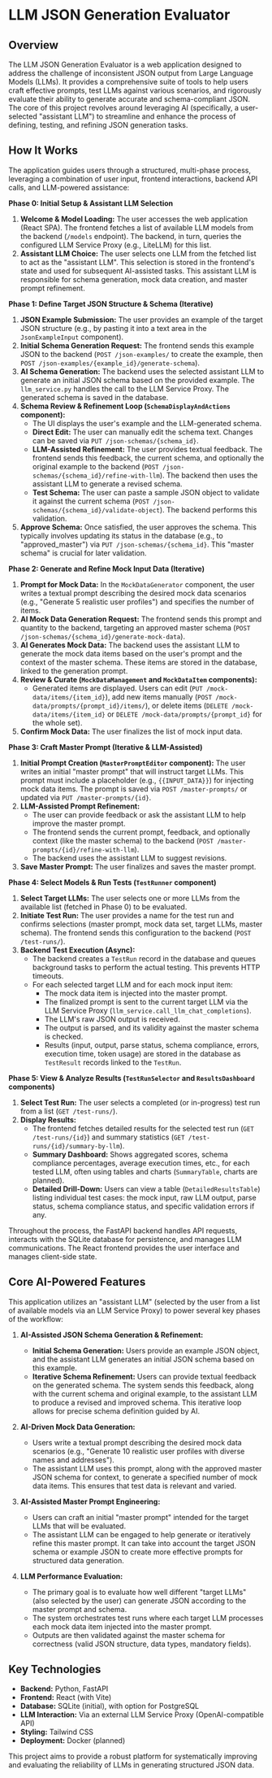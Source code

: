 # LLM JSON Generation Evaluator

## Overview

The LLM JSON Generation Evaluator is a web application designed to address the challenge of inconsistent JSON output from Large Language Models (LLMs). It provides a comprehensive suite of tools to help users craft effective prompts, test LLMs against various scenarios, and rigorously evaluate their ability to generate accurate and schema-compliant JSON. The core of this project revolves around leveraging AI (specifically, a user-selected "assistant LLM") to streamline and enhance the process of defining, testing, and refining JSON generation tasks.

## How It Works

The application guides users through a structured, multi-phase process, leveraging a combination of user input, frontend interactions, backend API calls, and LLM-powered assistance:

**Phase 0: Initial Setup & Assistant LLM Selection**
1.  **Welcome & Model Loading:** The user accesses the web application (React SPA). The frontend fetches a list of available LLM models from the backend (`/models` endpoint). The backend, in turn, queries the configured LLM Service Proxy (e.g., LiteLLM) for this list.
2.  **Assistant LLM Choice:** The user selects one LLM from the fetched list to act as the "assistant LLM". This selection is stored in the frontend's state and used for subsequent AI-assisted tasks. This assistant LLM is responsible for schema generation, mock data creation, and master prompt refinement.

**Phase 1: Define Target JSON Structure & Schema (Iterative)**
1.  **JSON Example Submission:** The user provides an example of the target JSON structure (e.g., by pasting it into a text area in the `JsonExampleInput` component).
2.  **Initial Schema Generation Request:** The frontend sends this example JSON to the backend (`POST /json-examples/` to create the example, then `POST /json-examples/{example_id}/generate-schema`).
3.  **AI Schema Generation:** The backend uses the selected assistant LLM to generate an initial JSON schema based on the provided example. The `llm_service.py` handles the call to the LLM Service Proxy. The generated schema is saved in the database.
4.  **Schema Review & Refinement Loop (`SchemaDisplayAndActions` component):**
    * The UI displays the user's example and the LLM-generated schema.
    * **Direct Edit:** The user can manually edit the schema text. Changes can be saved via `PUT /json-schemas/{schema_id}`.
    * **LLM-Assisted Refinement:** The user provides textual feedback. The frontend sends this feedback, the current schema, and optionally the original example to the backend (`POST /json-schemas/{schema_id}/refine-with-llm`). The backend then uses the assistant LLM to generate a revised schema.
    * **Test Schema:** The user can paste a sample JSON object to validate it against the current schema (`POST /json-schemas/{schema_id}/validate-object`). The backend performs this validation.
5.  **Approve Schema:** Once satisfied, the user approves the schema. This typically involves updating its status in the database (e.g., to "approved\_master") via `PUT /json-schemas/{schema_id}`. This "master schema" is crucial for later validation.

**Phase 2: Generate and Refine Mock Input Data (Iterative)**
1.  **Prompt for Mock Data:** In the `MockDataGenerator` component, the user writes a textual prompt describing the desired mock data scenarios (e.g., "Generate 5 realistic user profiles") and specifies the number of items.
2.  **AI Mock Data Generation Request:** The frontend sends this prompt and quantity to the backend, targeting an approved master schema (`POST /json-schemas/{schema_id}/generate-mock-data`).
3.  **AI Generates Mock Data:** The backend uses the assistant LLM to generate the mock data items based on the user's prompt and the context of the master schema. These items are stored in the database, linked to the generation prompt.
4.  **Review & Curate (`MockDataManagement` and `MockDataItem` components):**
    * Generated items are displayed. Users can edit (`PUT /mock-data/items/{item_id}`), add new items manually (`POST /mock-data/prompts/{prompt_id}/items/`), or delete items (`DELETE /mock-data/items/{item_id}` or `DELETE /mock-data/prompts/{prompt_id}` for the whole set).
5.  **Confirm Mock Data:** The user finalizes the list of mock input data.

**Phase 3: Craft Master Prompt (Iterative & LLM-Assisted)**
1.  **Initial Prompt Creation (`MasterPromptEditor` component):** The user writes an initial "master prompt" that will instruct target LLMs. This prompt must include a placeholder (e.g., `{{INPUT_DATA}}`) for injecting mock data items. The prompt is saved via `POST /master-prompts/` or updated via `PUT /master-prompts/{id}`.
2.  **LLM-Assisted Prompt Refinement:**
    * The user can provide feedback or ask the assistant LLM to help improve the master prompt.
    * The frontend sends the current prompt, feedback, and optionally context (like the master schema) to the backend (`POST /master-prompts/{id}/refine-with-llm`).
    * The backend uses the assistant LLM to suggest revisions.
3.  **Save Master Prompt:** The user finalizes and saves the master prompt.

**Phase 4: Select Models & Run Tests (`TestRunner` component)**
1.  **Select Target LLMs:** The user selects one or more LLMs from the available list (fetched in Phase 0) to be evaluated.
2.  **Initiate Test Run:** The user provides a name for the test run and confirms selections (master prompt, mock data set, target LLMs, master schema). The frontend sends this configuration to the backend (`POST /test-runs/`).
3.  **Backend Test Execution (Async):**
    * The backend creates a `TestRun` record in the database and queues background tasks to perform the actual testing. This prevents HTTP timeouts.
    * For each selected target LLM and for each mock input item:
        * The mock data item is injected into the master prompt.
        * The finalized prompt is sent to the current target LLM via the LLM Service Proxy (`llm_service.call_llm_chat_completions`).
        * The LLM's raw JSON output is received.
        * The output is parsed, and its validity against the master schema is checked.
        * Results (input, output, parse status, schema compliance, errors, execution time, token usage) are stored in the database as `TestResult` records linked to the `TestRun`.

**Phase 5: View & Analyze Results (`TestRunSelector` and `ResultsDashboard` components)**
1.  **Select Test Run:** The user selects a completed (or in-progress) test run from a list (`GET /test-runs/`).
2.  **Display Results:**
    * The frontend fetches detailed results for the selected test run (`GET /test-runs/{id}`) and summary statistics (`GET /test-runs/{id}/summary-by-llm`).
    * **Summary Dashboard:** Shows aggregated scores, schema compliance percentages, average execution times, etc., for each tested LLM, often using tables and charts (`SummaryTable`, charts are planned).
    * **Detailed Drill-Down:** Users can view a table (`DetailedResultsTable`) listing individual test cases: the mock input, raw LLM output, parse status, schema compliance status, and specific validation errors if any.

Throughout the process, the FastAPI backend handles API requests, interacts with the SQLite database for persistence, and manages LLM communications. The React frontend provides the user interface and manages client-side state.

## Core AI-Powered Features

This application utilizes an "assistant LLM" (selected by the user from a list of available models via an LLM Service Proxy) to power several key phases of the workflow:

1.  **AI-Assisted JSON Schema Generation & Refinement:**
    * **Initial Schema Generation:** Users provide an example JSON object, and the assistant LLM generates an initial JSON schema based on this example.
    * **Iterative Schema Refinement:** Users can provide textual feedback on the generated schema. The system sends this feedback, along with the current schema and original example, to the assistant LLM to produce a revised and improved schema. This iterative loop allows for precise schema definition guided by AI.

2.  **AI-Driven Mock Data Generation:**
    * Users write a textual prompt describing the desired mock data scenarios (e.g., "Generate 10 realistic user profiles with diverse names and addresses").
    * The assistant LLM uses this prompt, along with the approved master JSON schema for context, to generate a specified number of mock data items. This ensures that test data is relevant and varied.

3.  **AI-Assisted Master Prompt Engineering:**
    * Users can craft an initial "master prompt" intended for the target LLMs that will be evaluated.
    * The assistant LLM can be engaged to help generate or iteratively refine this master prompt. It can take into account the target JSON schema or example JSON to create more effective prompts for structured data generation.

4.  **LLM Performance Evaluation:**
    * The primary goal is to evaluate how well different "target LLMs" (also selected by the user) can generate JSON according to the master prompt and schema.
    * The system orchestrates test runs where each target LLM processes each mock data item injected into the master prompt.
    * Outputs are then validated against the master schema for correctness (valid JSON structure, data types, mandatory fields).

## Key Technologies

* **Backend:** Python, FastAPI
* **Frontend:** React (with Vite)
* **Database:** SQLite (initial), with option for PostgreSQL
* **LLM Interaction:** Via an external LLM Service Proxy (OpenAI-compatible API)
* **Styling:** Tailwind CSS
* **Deployment:** Docker (planned)

This project aims to provide a robust platform for systematically improving and evaluating the reliability of LLMs in generating structured JSON data.